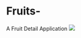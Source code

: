 # Fruits-
A Fruit Detail Application
![](https://lh6.googleusercontent.com/q01c3AOUpvwtWnibvfVN1tE7SABTlYqMjzCdW79TS5LDB1MgLrEAuUVomwqyR39Pu07s8I4YCDe48QwPzCkF=w1280-h703)
